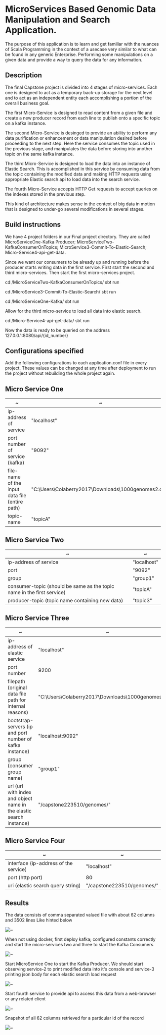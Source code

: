 
# MicroServices Based Genomic Data Manipulation and Search Application.

The purpose of this application is to learn and get familiar with the nuances of 
Scala Programming in the context of a usecase very similar to what can be found in any
generic Enterprise. Performing some manipulations on a given data and provide a way to
query the data for any information. 

## Description
The final Capstone project is divided into 4 stages of micro-services. Each one is designed to 
act as a temporary back-up storage for the next level  and to act as an independent entity each
accomplishing a portion of the overall business goal. 

The first Micro-Service is designed to read content from a given file and create a new producer 
record from each line to publish onto a specific topic on a kafka instance.

The second Micro-Service is desinged to provide an ability to perform any data purification or 
enhancement or data manipulation desired before proceeding to the next step. Here the service consumes
the topic used in the previous stage, and manipulates the data before storing into another topic on the 
same kafka instance.

The third Micro-Service is designed to load the data into an instance of Elastic Search. This is 
accomplished in this service by consuming data from the topic containing the modified data and making 
HTTP requests using appropriate Elastic search api to load data into the search service.

The fourth Micro-Service accepts HTTP Get requests to accept queries on the indexes stored in the previous
step.

This kind of architecture makes sense in the context of big data in motion that is designed to under-go
several modifications in several stages.

## Build instructions

We have 4 project folders in our Final project directory. They are called MicroServiceOne-Kafka Producer;
MicroServiceTwo-KafkaConsumerOnTopics; MicroService3-Commit-To-Elastic-Search;
Micro-Service4-api-get-data.

Since we want our consumers to be already up and running before the producer starts
writing data in the first service. First start the second and third micro-services.
Then start the first micro-services project.

cd /MicroServiceTwo-KafkaConsumerOnTopics/ 
sbt run 

cd /MicroService3-Commit-To-Elastic-Search/ 
sbt run 

cd /MicroServiceOne-Kafka/
sbt run

Allow for the third micro-service to load all data into elastic search.

cd  /Micro-Service4-api-get-data/
sbt run

Now the data is ready to be queried on the address 127.0.0.1:8080/api/{id_number}

## Configurations specified

Add the following configurations to each application.conf file in every project.
These values can be changed at any time after deployment to run the project
without rebuilding the whole project again.

## Micro Service One
|~|~|
|---|---|
|ip-address of service|"localhost"|
|port number of service (kafka)|"9092"|
|file-name of the input data file (entire path)|"C:\\Users\\Colaberry2017\\Downloads\\1000genomes2.csv"|
|topic-name|"topicA"|

## Micro Service Two
|~|~|
|---|---|
|ip-address of service|"localhost"|
|port|"9092"|
|group|"group1"|
|consumer-topic (should be same as the topic name in the first service)|"topicA"|
|producer-topic (topic name containing new data)|"topic3"|

## Micro Service Three
|~|~|
|---|---|
|ip-address of elastic service|"localhost"|
|port number| 9200| 
|filepath (original data file path for internal reasons)|"C:\\Users\\Colaberry2017\\Downloads\\1000genomes2.csv"|
|bootstrap-servers (ip and port number of kafka instance)|"localhost:9092"| 
|group (consumer group name)|"group1"| 
|uri (url with index and object name in the elastic search instance)|"/capstone223510/genomes/"| 
 
## Micro Service Four
|~|~|
|---|---|
|interface (ip-address of the service)|"localhost"|
|port (http port)|80| 
|uri (elastic search query string)|"/capstone223510/genomes/"| 

## Results

The data consists of comma separated  valued file with about 62 columns and 3502 lines
Like hinted below

![~](readme-data-show.PNG)

When not using docker, first deploy kafka; configured constants correctly and start
the micro-services two and three to start the Kafka Consumers.

![~](readme-final-start2and3.PNG)

Start MicroService One to start the Kafka Producer. We should start observing service-2
to print modified data into it's console and service-3 printing json body for each
elastic search load request

![~](readme-starting-service1.PNG)

Start fourth service to provide api to access this data from a web-browser or any related client

![~](readme-fourth-service-started.PNG)

Snapshot of all 62 columns retrieved for a particular id of the record

![~](readme-browser-test.PNG)


 


 


 


 


